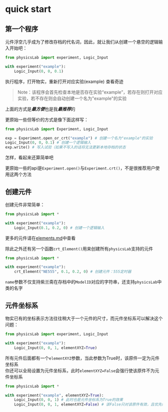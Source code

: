 # quick start
## 第一个程序
元件浮空几乎成为了修改存档的代名词，因此，就让我们从创建一个悬空的逻辑输入开始吧：
```Python
from physicsLab import experiment, Logic_Input

with experiment("example"):
    Logic_Input(0, 0, 0.1)
```
执行程序，打开物实，重新打开对应实验(example) 查看奇迹  
> Note：该程序会首先检查本地是否存在实验“example”，若存在则打开对应实验，若不存在则会自动创建一个名为"example"的实验

上面的方式是***最方便***也是我***最推荐***的  
  
更原始一些但等价的方式是像下面这样写：
```python
from physicsLab import Experiment, Logic_Input

exp = Experiment.open_or_crt("example") # 创建一个名为"example"的实验
Logic_Input(0, 0, 0.1) # 创建一个逻辑输入
exp.write() # 写入试验（如果不写入的话将无法更新本地存档的状态
```
怎样，看起来还算简单吧  
  
更原始一些的api是`Experiment.open()`与`Experiment.crt()`，不是很推荐用户使用这两个方法

## 创建元件
创建元件非常简单：
```Python
from physicsLab import *

with experiment("example"):
    Logic_Input(0.1, 0.2, 0) # 创建一个逻辑输入
```
更多的元件请在[elements.md](./elements.md)中查看

除此之外还有另一个函数`crt_Element()`用来创建所有`physicsLab`支持的元件
```python
from physicsLab import *

with experiment("example"):
    crt_Element("NE555", 0.1, 0.2, 0) # 创建元件：555定时器
```
`name`参数不仅支持紫兰斋在存档中的`ModelID`对应的字符串，还支持`physicsLab`中类的名字

## 元件坐标系
物实已有的坐标表示方法往往稍大于一个元件的尺寸，而元件坐标系可以解决这个问题：
```Python
from physicsLab import experiment, Logic_Input

with experiment("example"):
    Logic_Input(0, 0, 1, elementXYZ=True)
```
所有元件后面都有一个`elementXYZ`参数，当此参数为True时，该原件一定为元件坐标系  
你还可以全局设置为元件坐标系，此时`elementXYZ=False`会强行使该原件不为元件坐标系  
```Python
from physicsLab import *

with experiment("example", elementXYZ=True):
    Logic_Input(0, 0, 1) # 此时也是元件坐标系为True的效果
    Logic_Input(0, 0, 1, elementXYZ=False) # 该False只对该原件有效，且优先级大于全局为True的优先级
```
